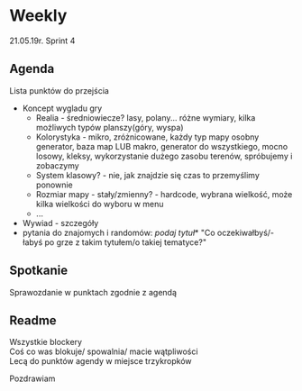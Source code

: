 # Weekly 
   21.05.19r. Sprint 4  
## Agenda  
   Lista punktów do przejścia  
* Koncept wygladu gry   
  * Realia   - średniowiecze? lasy, polany... różne wymiary, kilka możliwych typów planszy(góry, wyspa)
  * Kolorystyka   - mikro, zróżnicowane, każdy typ mapy osobny generator, baza map LUB makro, generator do wszystkiego, mocno losowy, kleksy, wykorzystanie dużego zasobu terenów, spróbujemy i zobaczymy
  * System klasowy?   - nie, jak znajdzie się czas to przemyślimy ponownie
  * Rozmiar mapy - stały/zmienny?   - hardcode, wybrana wielkość, może kilka wielkości do wyboru w menu
  * ...   
* Wywiad - szczegóły   
* pytania do znajomych i randomów:
   *podaj tytuł** "Co oczekiwałbyś/-łabyś po grze z takim tytułem/o takiej tematyce?"
## Spotkanie   
   Sprawozdanie w punktach zgodnie z agendą   
## Readme   
Wszystkie blockery   
Coś co was blokuje/ spowalnia/ macie wątpliwości   
Lecą do punktów agendy w miejsce trzykropków   

   Pozdrawiam
